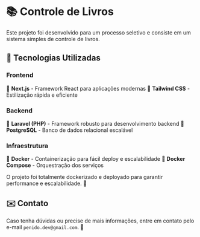 # 📚 Controle de Livros

Este projeto foi desenvolvido para um processo seletivo e consiste em um sistema simples de controle de livros. 

## 🚀 Tecnologias Utilizadas

### Frontend
🔹 **Next.js** - Framework React para aplicações modernas
🔹 **Tailwind CSS** - Estilização rápida e eficiente

### Backend
🔹 **Laravel (PHP)** - Framework robusto para desenvolvimento backend
🔹 **PostgreSQL** - Banco de dados relacional escalável

### Infraestrutura
🔹 **Docker** - Containerização para fácil deploy e escalabilidade
🔹 **Docker Compose** - Orquestração dos serviços

O projeto foi totalmente dockerizado e deployado para garantir performance e escalabilidade. 🎯

## ✉️ Contato
Caso tenha dúvidas ou precise de mais informações, entre em contato pelo e-mail `penido.dev@gmail.com`. 🚀

